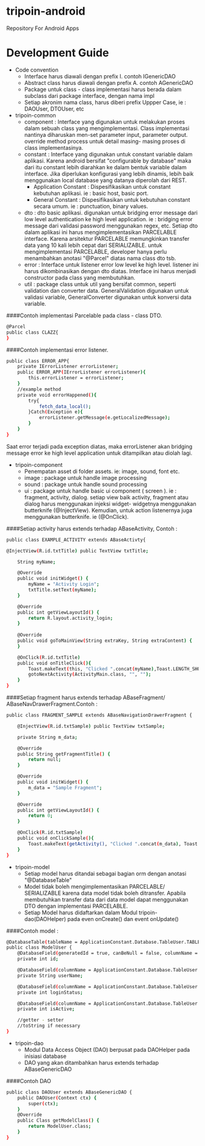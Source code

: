# tripoin-android
Repository For Android Apps

Development Guide 
==================
* Code convention
	- Interface harus diawali dengan prefix I. contoh IGenericDAO
	- Abstract class harus diawali dengan prefix A. contoh AGenericDAO
	- Package untuk class - class implementasi harus berada dalam subclass dari package interface, dengan nama impl
	- Setiap akronim nama class, harus diberi prefix Uppper Case, ie : DAOUser, DTOUser, etc	
* tripoin-common
    - component : Interface yang digunakan untuk melakukan proses dalam sebuah class yang mengimplementasi. Class implementasi nantinya diharuskan men-set parameter input, parameter output. override  method process untuk detail masing- masing proses di class implementasinya.
    - constant : Interface yang digunakan untuk constant variable dalam aplikasi. Karena android bersifat "configurable by database" maka dari itu constant lebih diarahkan ke dalam bentuk variable dalam interface. Jika diperlukan konfigurasi yang lebih dinamis, lebih baik menggunakan local database yang datanya diperolah dari REST.
        - Application Constant : Dispesifikasikan untuk constant kebutuhan aplikasi. ie : basic host, basic port. 
        - General Constant : Dispesifikasikan untuk kebutuhan constant secara umum. ie : punctuation, binary values.
    - dto : dto basic aplikasi. digunakan untuk bridging error message dari low level authentication ke high level application. ie : bridging error message dari validasi password menggunakan regex, etc. Setiap dto dalam aplikasi ini harus mengimplementasikan PARCELABLE interface. Karena arsitektur PARCELABLE memungkinkan transfer data yang 10 kali lebih cepat dari SERIALIZABLE. untuk mengimplementasi PARCELABLE, developer hanya perlu menambahkan anotasi "@Parcel" diatas nama class dto tsb.
    - error : Interface untuk listener error low level ke high level. listener ini harus dikombinasikan dengan dto diatas. Interface ini harus menjadi constructor pada class yang membutuhkan.
    - util : package class untuk util yang bersifat common, seperti validation dan converter data. GeneralValidation digunakan untuk validasi variable, GeneralConverter digunakan untuk konversi data variable.

####Contoh implementasi Parcelable pada class - class DTO.
```sh
@Parcel
public class CLAZZ{
}
```
####Contoh implementasi error listener.
```sh
public class ERROR_APP{
    private IErrorListener errorListener;
    public ERROR_APP(IErrorListener errorListener){
        this.errorListener = errorListener;
    }
    //example method
    private void errorHappened(){
        try{
            fetch_data_local();
        }Catch(Exception e){
            errorListener.getMessage(e.getLocalizedMessage);
        }
    }
}
```
Saat error terjadi pada exception diatas, maka errorListener akan bridging message error ke high level application untuk ditampilkan atau diolah lagi.

* tripoin-component
    - Penempatan asset di folder assets. ie: image, sound, font etc.
    - image : package untuk handle image processing
    - sound : package untuk handle sound processing
    - ui : package untuk handle basic ui component ( screen ). ie : fragment, activity, dialog. setiap view baik activity, fragment atau dialog harus menggunakan injeksi widget- widgetnya menggunakan butterknife (@InjectView). Kemudian, untuk action listenernya juga menggunakan butterknife. ie (@OnClick).

####Setiap activity harus extends terhadap ABaseActivity, Contoh :
```sh
public class EXAMPLE_ACTIVITY extends ABaseActivty{

@InjectView(R.id.txtTitle) public TextView txtTitle;

    String myName;

    @Override
    public void initWidget() {
        myName = "Activity Login";
        txtTitle.setText(myName);
    }

    @Override
    public int getViewLayoutId() {
        return R.layout.activity_login;
    }
    
    @Override
    public void goToMainView(String extraKey, String extraContent) {
    }

    @OnClick(R.id.txtTitle)
    public void onTitleClick(){
        Toast.makeText(this, "Clicked ".concat(myName),Toast.LENGTH_SHORT).show();
        gotoNextActivity(ActivityMain.class, "", "");
    }
}
```
####Setiap fragment harus extends terhadap ABaseFragment/ ABaseNavDrawerFragment.Contoh :
```sh
public class FRAGMENT_SAMPLE extends ABaseNavigationDrawerFragment {

    @InjectView(R.id.txtSample) public TextView txtSample;

    private String m_data;

    @Override
    public String getFragmentTitle() {
        return null;
    }

    @Override
    public void initWidget() {
        m_data = "Sample Fragment";
    }

    @Override
    public int getViewLayoutId() {
        return 0;
    }

    @OnClick(R.id.txtSample)
    public void onClickSample(){
        Toast.makeText(getActivity(), "Clicked ".concat(m_data), Toast.LENGTH_SHORT).show();
    }
}
```

* tripoin-model
    - Setiap model harus ditandai sebagai bagian orm dengan anotasi "@DatabaseTable"
    - Model tidak boleh mengimplementasikan PARCELABLE/ SERIALIZABLE karena data model tidak boleh ditransfer. Apabila membutuhkan transfer data dari data model dapat menggunakan DTO dengan implementasi PARCELABLE.
    - Setiap Model harus didaftarkan dalam Modul tripoin-dao(DAOHelper) pada even onCreate() dan event onUpdate()
     
####Contoh model :
```sh
@DatabaseTable(tableName = ApplicationConstant.Database.TableUser.TABLE_NAME)
public class ModelUser {
    @DatabaseField(generatedId = true, canBeNull = false, columnName = ApplicationConstant.Database.ID)
    private int id;

    @DatabaseField(columnName = ApplicationConstant.Database.TableUser.USER_NAME)
    private String userName;

    @DatabaseField(columnName = ApplicationConstant.Database.TableUser.LOGIN_STATUS)
    private int loginStatus;

    @DatabaseField(columnName = ApplicationConstant.Database.TableUser.IS_ACTIVE)
    private int isActive;

    //getter - setter
	//toString if necessary
}
```

* tripoin-dao
    - Modul Data Access Object (DAO) berpusat pada DAOHelper pada inisiasi database
    - DAO yang akan ditambahkan harus extends terhadap ABaseGenericDAO
   
####Contoh DAO 
```sh
public class DAOUser extends ABaseGenericDAO {
    public DAOUser(Context ctx) {
        super(ctx);
    }
    @Override
    public Class getModelClass() {
        return ModelUser.class;
    }
}

```